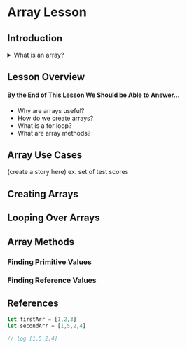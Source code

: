 # Array Lesson

## Introduction
  <details> 
    <summary>What is an array? </summary>
        `<p>An array is a data structure consisting of a collection of elements (values or variables), each identified by at least one array index or key. Or in simpler terms an array is a way to represent lists in programming. </p>`
  </details>

## Lesson Overview
  #### By the End of This Lesson We Should be Able to Answer...
  * Why are arrays useful?
  * How do we create arrays?
  * What is a for loop?
  * What are array methods?

## Array Use Cases
(create a story here) ex. set of test scores 

## Creating Arrays

## Looping Over Arrays

## Array Methods
  ### Finding Primitive Values
  ### Finding Reference Values

## References


```js
let firstArr = [1,2,3]
let secondArr = [1,5,2,4]

// log [1,5,2,4]
```